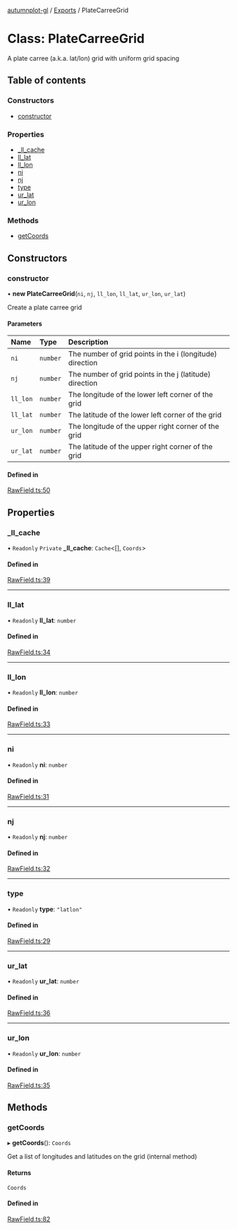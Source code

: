 [autumnplot-gl](../README.md) / [Exports](../modules.md) / PlateCarreeGrid

# Class: PlateCarreeGrid

A plate carree (a.k.a. lat/lon) grid with uniform grid spacing

## Table of contents

### Constructors

- [constructor](PlateCarreeGrid.md#constructor)

### Properties

- [\_ll\_cache](PlateCarreeGrid.md#_ll_cache)
- [ll\_lat](PlateCarreeGrid.md#ll_lat)
- [ll\_lon](PlateCarreeGrid.md#ll_lon)
- [ni](PlateCarreeGrid.md#ni)
- [nj](PlateCarreeGrid.md#nj)
- [type](PlateCarreeGrid.md#type)
- [ur\_lat](PlateCarreeGrid.md#ur_lat)
- [ur\_lon](PlateCarreeGrid.md#ur_lon)

### Methods

- [getCoords](PlateCarreeGrid.md#getcoords)

## Constructors

### constructor

• **new PlateCarreeGrid**(`ni`, `nj`, `ll_lon`, `ll_lat`, `ur_lon`, `ur_lat`)

Create a plate carree grid

#### Parameters

| Name | Type | Description |
| :------ | :------ | :------ |
| `ni` | `number` | The number of grid points in the i (longitude) direction |
| `nj` | `number` | The number of grid points in the j (latitude) direction |
| `ll_lon` | `number` | The longitude of the lower left corner of the grid |
| `ll_lat` | `number` | The latitude of the lower left corner of the grid |
| `ur_lon` | `number` | The longitude of the upper right corner of the grid |
| `ur_lat` | `number` | The latitude of the upper right corner of the grid |

#### Defined in

[RawField.ts:50](https://github.com/tsupinie/autumnplot-gl/blob/8d93e31/src/RawField.ts#L50)

## Properties

### \_ll\_cache

• `Readonly` `Private` **\_ll\_cache**: `Cache`<[], `Coords`\>

#### Defined in

[RawField.ts:39](https://github.com/tsupinie/autumnplot-gl/blob/8d93e31/src/RawField.ts#L39)

___

### ll\_lat

• `Readonly` **ll\_lat**: `number`

#### Defined in

[RawField.ts:34](https://github.com/tsupinie/autumnplot-gl/blob/8d93e31/src/RawField.ts#L34)

___

### ll\_lon

• `Readonly` **ll\_lon**: `number`

#### Defined in

[RawField.ts:33](https://github.com/tsupinie/autumnplot-gl/blob/8d93e31/src/RawField.ts#L33)

___

### ni

• `Readonly` **ni**: `number`

#### Defined in

[RawField.ts:31](https://github.com/tsupinie/autumnplot-gl/blob/8d93e31/src/RawField.ts#L31)

___

### nj

• `Readonly` **nj**: `number`

#### Defined in

[RawField.ts:32](https://github.com/tsupinie/autumnplot-gl/blob/8d93e31/src/RawField.ts#L32)

___

### type

• `Readonly` **type**: ``"latlon"``

#### Defined in

[RawField.ts:29](https://github.com/tsupinie/autumnplot-gl/blob/8d93e31/src/RawField.ts#L29)

___

### ur\_lat

• `Readonly` **ur\_lat**: `number`

#### Defined in

[RawField.ts:36](https://github.com/tsupinie/autumnplot-gl/blob/8d93e31/src/RawField.ts#L36)

___

### ur\_lon

• `Readonly` **ur\_lon**: `number`

#### Defined in

[RawField.ts:35](https://github.com/tsupinie/autumnplot-gl/blob/8d93e31/src/RawField.ts#L35)

## Methods

### getCoords

▸ **getCoords**(): `Coords`

Get a list of longitudes and latitudes on the grid (internal method)

#### Returns

`Coords`

#### Defined in

[RawField.ts:82](https://github.com/tsupinie/autumnplot-gl/blob/8d93e31/src/RawField.ts#L82)
